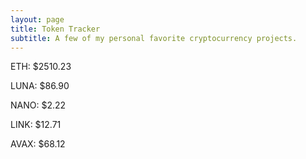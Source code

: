 ```yaml
---
layout: page
title: Token Tracker
subtitle: A few of my personal favorite cryptocurrency projects.
---
```


<!--BEGINCRYPTOINPUT-->
ETH: $2510.23

LUNA: $86.90

NANO: $2.22

LINK: $12.71

AVAX: $68.12

<!--ENDCRYPTOINPUT-->
